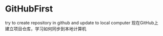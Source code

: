 # GitHubFirst
try to create repository in github and update to local computer
现在GitHub上建立项目仓库，学习如何同步到本地计算机
